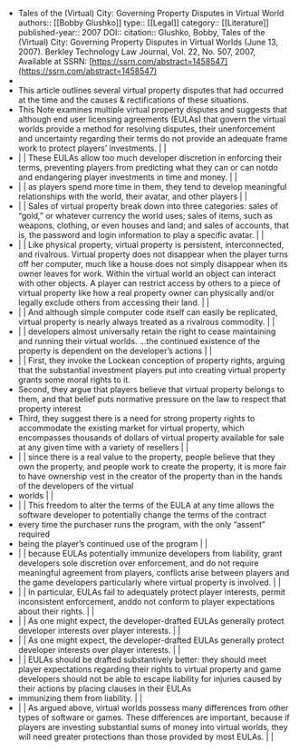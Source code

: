 - Tales of the (Virtual) City: Governing Property Disputes in Virtual World
  authors:: [[Bobby Glushko]]
  type:: [[Legal]] 
  category:: [[Literature]]  
  published-year:: 2007
  DOI::
  citation:: Glushko, Bobby, Tales of the (Virtual) City: Governing Property Disputes in Virtual Worlds (June 13, 2007). Berkley Technology Law Journal, Vol. 22, No. 507, 2007, Available at SSRN: [https://ssrn.com/abstract=1458547](https://ssrn.com/abstract=1458547)
-
- This article outlines several virtual property disputes that had occurred at the time and the causes & rectifications of these situations.
- This
  Note examines multiple virtual property disputes and suggests that although
  end user licensing agreements (EULAs) that govern the virtual worlds provide
  a method for resolving disputes, their unenforcement and uncertainty
  regarding their terms do not provide an adequate frame work to protect
  players’ investments. | 
  |
- | 
   | These
  EULAs allow too much developer discretion in enforcing their terms,
  preventing players from predicting what they can or can notdo and endangering
  player investments in time and money. | 
  |
- | 
   | as
  players spend more time in them, they tend to develop meaningful
  relationships with the world, their avatar, and other players | 
  |
- | 
   | Sales of
  virtual property break down into three categories: sales of “gold,” or
  whatever currency the world uses; sales of items, such as weapons, clothing,
  or even houses and land; and sales of accounts, that is, the password and
  login information to play a specific avatar. | 
  |
- | 
   | Like
  physical property, virtual property is persistent, interconnected, and
  rivalrous. Virtual property does not disappear when the player turns off her
  computer, much like a house does not simply disappear when its owner leaves
  for work. Within the virtual world an object can interact with other objects.
  A player can restrict access by others to a piece of virtual property like
  how a real property owner can physically and/or legally exclude others from
  accessing their land. | 
  |
- | 
   | And
  although simple computer code itself can easily be replicated, virtual
  property is nearly always treated as a rivalrous commodity. | 
  |
- | 
   | developers
  almost universally retain the right to cease maintaining and running their
  virtual worlds. ...the continued existence of the property is dependent on
  the developer’s actions | 
  |
- | 
   | First,
  they invoke the Lockean conception of property rights, arguing that the
  substantial investment players put into creating virtual property grants some
  moral rights to it.
- Second, they argue that players believe that virtual property belongs to
  them, and that belief puts normative pressure on the law to respect that
  property interest
- Third, they suggest there is a need for strong property rights to
  accommodate the existing market for virtual property, which encompasses
  thousands of dollars of virtual property available for sale at any given time
  with a variety of resellers | 
  |
- | 
   | since
  there is a real value to the property, people believe that they own the
  property, and people work to create the property, it is more fair to have
  ownership vest in the creator of the property than in the hands of the
  developers of the virtual
- worlds | 
  |
- | 
   | This
  freedom to alter the terms of the EULA at any time allows the software
  developer to potentially change the terms of the contract
- every time the purchaser runs the
  program, with the only “assent” required
- being the player’s continued use of the program | 
  |
- | 
   | because
  EULAs potentially immunize developers from liability, grant developers sole
  discretion over enforcement, and do not require meaningful agreement from
  players, conflicts arise between players and the game developers particularly
  where virtual property is involved. | 
  |
- | 
   | In
  particular, EULAs fail to adequately protect player interests, permit
  inconsistent enforcement, anddo not conform to player expectations about
  their rights. | 
  |
- | 
   | As one
  might expect, the developer-drafted EULAs generally protect developer
  interests over player interests. | 
  |
- | 
   | As one
  might expect, the developer-drafted EULAs generally protect developer
  interests over player interests. | 
  |
- | 
   | EULAs
  should be drafted substantively better: they should meet player expectations
  regarding their rights to virtual property and game developers should not be
  able to escape liability for injuries caused by their actions by placing
  clauses in their EULAs
- immunizing them from liability. | 
  |
- | 
   | As
  argued above, virtual worlds possess many differences from other types of
  software or games. These differences are important, because if players are
  investing substantial sums of money into virtual worlds, they will need
  greater protections than those provided by most EULAs. | 
  |
